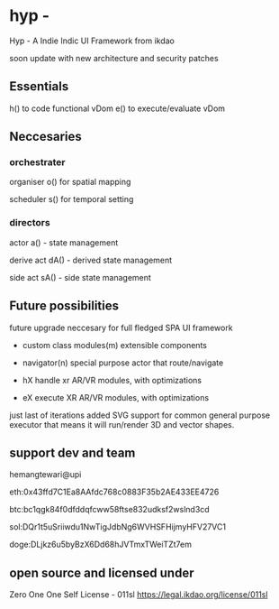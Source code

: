 # hyp - 
Hyp - A Indie Indic UI Framework from ikdao

soon update with new architecture and security patches

## Essentials

h() to code functional vDom
e() to execute/evaluate vDom

## Neccesaries

### orchestrater
organiser o() for spatial mapping

scheduler s() for temporal setting

### directors
actor a() - state management

derive act dA() - derived state management

side act sA() - side state management

## Future possibilities 

future upgrade neccesary for full fledged SPA UI framework

- custom class modules(m) extensible components

- navigator(n) special purpose actor that route/navigate

- hX handle xr AR/VR modules, with optimizations

- eX execute XR AR/VR modules, with optimizations


just last of iterations added SVG support for common general purpose executor that means it will run/render 3D and vector shapes.

## support dev and team

hemangtewari@upi

eth:0x43ffd7C1Ea8AAfdc768c0883F35b2AE433EE4726

btc:bc1qgk84f0dfddqfcww58ftse832udksf2wslnd3cd

sol:DQr1t5uSriiwdu1NwTigJdbNg6WVHSFHijmyHFV27VC1

doge:DLjkz6u5byBzX6Dd68hJVTmxTWeiTZt7em


## open source and licensed under

Zero One One Self License - 011sl
https://legal.ikdao.org/license/011sl